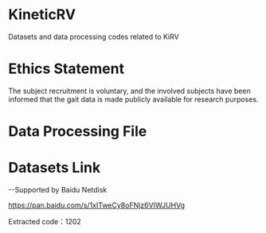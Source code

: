 # KineticRV
Datasets and data processing codes related to KiRV

# Ethics Statement
The subject recruitment is voluntary, and the involved subjects have been informed that the gait data is made publicly available for research purposes.

# Data Processing File



# Datasets Link
--Supported by Baidu Netdisk

https://pan.baidu.com/s/1xITweCy8oFNjz6VIWJUHVg 

Extracted code：1202 
